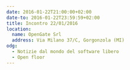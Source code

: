 ```yaml
---
date: 2016-01-22T21:00:00+02:00
date-to: 2016-01-22T23:59:59+02:00
title: Incontro 22/01/2016
location:
  name: OpenGate Srl
  address: Via Milano 37/C, Gorgonzola (MI)
odg:
  - Notizie dal mondo del software libero
  - Open floor
---
```

